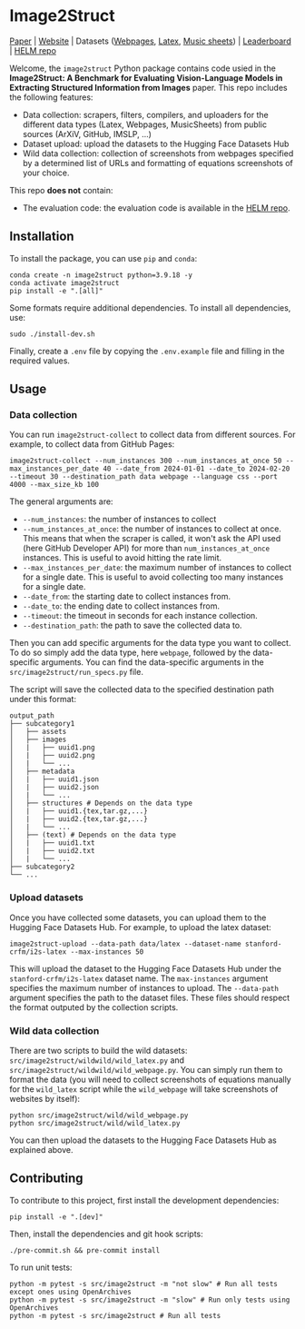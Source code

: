 # Image2Struct
[Paper](TODO) | [Website](https://crfm.stanford.edu/helm/image2struct/latest/) | Datasets ([Webpages](https://huggingface.co/datasets/stanford-crfm/i2s-webpage), [Latex](https://huggingface.co/datasets/stanford-crfm/i2s-latex), [Music sheets](https://huggingface.co/datasets/stanford-crfm/i2s-musicsheet)) | [Leaderboard](https://crfm.stanford.edu/helm/image2struct/latest/#/leaderboard) | [HELM repo](https://github.com/stanford-crfm/helm)

Welcome, the `image2struct` Python package contains code usied in the **Image2Struct: A Benchmark for Evaluating Vision-Language Models in Extracting Structured Information from Images** paper. This repo includes the following features:
* Data collection: scrapers, filters, compilers, and uploaders for the different data types (Latex, Webpages, MusicSheets) from public sources (ArXiV, GitHub, IMSLP, ...)
* Dataset upload: upload the datasets to the Hugging Face Datasets Hub
* Wild data collection: collection of screenshots from webpages specified by a determined list of URLs and formatting of equations screenshots of your choice.

This repo **does not** contain:
* The evaluation code: the evaluation code is available in the [HELM repo](https://github.com/stanford-crfm/helm).

## Installation
To install the package, you can use `pip` and `conda`:

    conda create -n image2struct python=3.9.18 -y
    conda activate image2struct
    pip install -e ".[all]"

Some formats require additional dependencies. To install all dependencies, use:

    sudo ./install-dev.sh

Finally, create a `.env` file by copying the `.env.example` file and filling in the required values.


## Usage

### Data collection

You can run `image2struct-collect` to collect data from different sources. For example, to collect data from GitHub Pages:

    image2struct-collect --num_instances 300 --num_instances_at_once 50 --max_instances_per_date 40 --date_from 2024-01-01 --date_to 2024-02-20 --timeout 30 --destination_path data webpage --language css --port 4000 --max_size_kb 100

The general arguments are:
* `--num_instances`: the number of instances to collect
* `--num_instances_at_once`: the number of instances to collect at once. This means that when the scraper is called, it won't ask the API used (here GitHub Developer API) for more than `num_instances_at_once` instances. This is useful to avoid hitting the rate limit.
* `--max_instances_per_date`: the maximum number of instances to collect for a single date. This is useful to avoid collecting too many instances for a single date.
* `--date_from`: the starting date to collect instances from.
* `--date_to`: the ending date to collect instances from.
* `--timeout`: the timeout in seconds for each instance collection.
* `--destination_path`: the path to save the collected data to.

Then you can add specific arguments for the data type you want to collect. To do so simply add the data type, here `webpage`, followed by the data-specific arguments. You can find the data-specific arguments in the `src/image2struct/run_specs.py` file.

The script will save the collected data to the specified destination path under this format:

    output_path
    ├── subcategory1
    │   ├── assets
    │   ├── images
    │   |   ├── uuid1.png
    │   |   ├── uuid2.png
    │   |   └── ...
    │   ├── metadata
    │   |   ├── uuid1.json
    │   |   ├── uuid2.json
    │   |   └── ...
    │   ├── structures # Depends on the data type
    │   |   ├── uuid1.{tex,tar.gz,...}
    │   |   ├── uuid2.{tex,tar.gz,...}
    │   |   └── ...
    │   ├── (text) # Depends on the data type
    │   |   ├── uuid1.txt
    │   |   ├── uuid2.txt
    │   |   └── ...
    ├── subcategory2
    └── ...
        

### Upload datasets

Once you have collected some datasets, you can upload them to the Hugging Face Datasets Hub. For example, to upload the latex dataset:

    image2struct-upload --data-path data/latex --dataset-name stanford-crfm/i2s-latex --max-instances 50

This will upload the dataset to the Hugging Face Datasets Hub under the `stanford-crfm/i2s-latex` dataset name. The `max-instances` argument specifies the maximum number of instances to upload. The `--data-path` argument specifies the path to the dataset files. These files should respect the format outputed by the collection scripts.


### Wild data collection

There are two scripts to build the wild datasets: `src/image2struct/wildwild/wild_latex.py` and `src/image2struct/wildwild/wild_webpage.py`. You can simply run them to format the data (you will need to collect screenshots of equations manually for the `wild_latex` script while the `wild_webpage` will take screenshots of websites by itself):

    python src/image2struct/wild/wild_webpage.py
    python src/image2struct/wild/wild_latex.py

You can then upload the datasets to the Hugging Face Datasets Hub as explained above.

## Contributing
To contribute to this project, first install the development dependencies:

    pip install -e ".[dev]"

Then, install the dependencies and git hook scripts:

    ./pre-commit.sh && pre-commit install

To run unit tests:

    python -m pytest -s src/image2struct -m "not slow" # Run all tests except ones using OpenArchives
    python -m pytest -s src/image2struct -m "slow" # Run only tests using OpenArchives
    python -m pytest -s src/image2struct # Run all tests